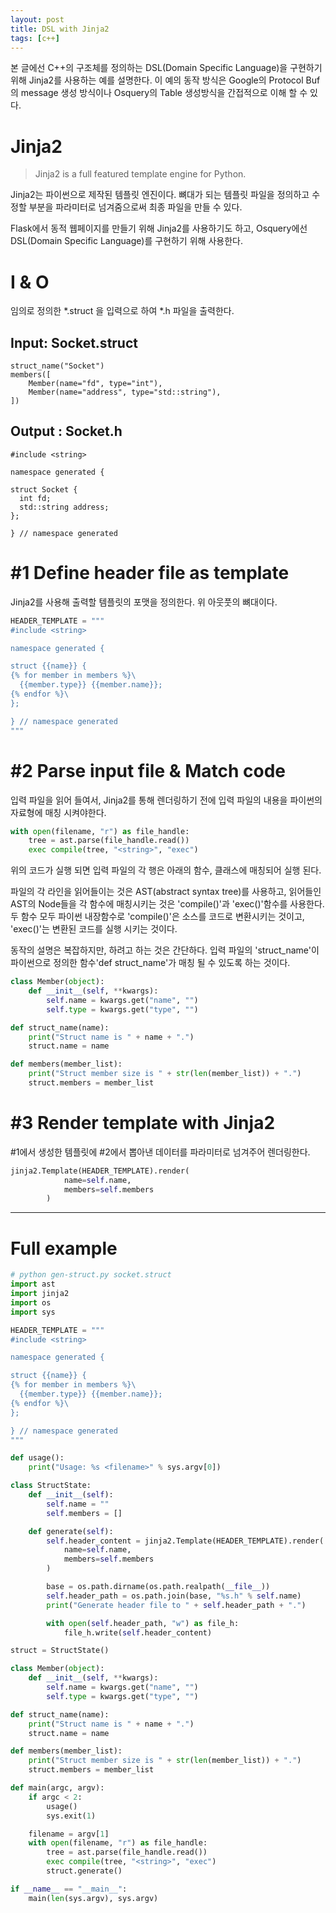 ```yaml
---
layout: post
title: DSL with Jinja2
tags: [c++]
---
```


본 글에선 C++의 구조체를 정의하는 DSL(Domain Specific Language)을 구현하기 위해 Jinja2를 사용하는 예를 설명한다. 이 예의 동작 방식은 Google의 Protocol Buf의 message 생성 방식이나 Osquery의 Table 생성방식을 간접적으로 이해 할 수 있다.

# Jinja2
> Jinja2 is a full featured template engine for Python.  

Jinja2는 파이썬으로 제작된 템플릿 엔진이다. 뼈대가 되는 템플릿 파일을 정의하고 수정할 부분을 파라미터로 넘겨줌으로써 최종 파일을 만들 수 있다.

Flask에서 동적 웹페이지를 만들기 위해 Jinja2를 사용하기도 하고, Osquery에선 DSL(Domain Specific Language)를 구현하기 위해 사용한다.

# I & O
임의로 정의한 *.struct 을 입력으로 하여 *.h 파일을 출력한다.
## Input: Socket.struct
```
struct_name("Socket")
members([
    Member(name="fd", type="int"),
    Member(name="address", type="std::string"),
])
```

## Output : Socket.h
```
#include <string>

namespace generated {

struct Socket {
  int fd;
  std::string address;
};

} // namespace generated
```

# #1 Define header file as template
Jinja2를 사용해 출력할 템플릿의 포맷을 정의한다. 위 아웃풋의 뼈대이다.
```python
HEADER_TEMPLATE = """
#include <string>

namespace generated {

struct {{name}} {
{% for member in members %}\
  {{member.type}} {{member.name}};
{% endfor %}\
};

} // namespace generated
"""
```

# #2 Parse input file & Match code
입력 파일을 읽어 들여서, Jinja2를 통해 렌더링하기 전에 입력 파일의 내용을 파이썬의 자료형에 매칭 시켜야한다.

```python
with open(filename, "r") as file_handle:
    tree = ast.parse(file_handle.read())
    exec compile(tree, "<string>", "exec")
```

위의 코드가 실행 되면 입력 파일의 각 행은 아래의 함수, 클래스에 매칭되어 실행 된다.


파일의 각 라인을 읽어들이는 것은 AST(abstract syntax tree)를 사용하고, 읽어들인 AST의 Node들을 각 함수에 매칭시키는 것은 'compile()'과 'exec()'함수를 사용한다. 두 함수 모두 파이썬 내장함수로 'compile()'은 소스를 코드로 변환시키는 것이고, 'exec()'는 변환된 코드를 실행 시키는 것이다.

동작의 설명은 복잡하지만, 하려고 하는 것은 간단하다. 입력 파일의 'struct_name'이 파이썬으로 정의한 함수'def struct_name'가 매칭 될 수 있도록 하는 것이다.


```python
class Member(object):
    def __init__(self, **kwargs):
        self.name = kwargs.get("name", "")
        self.type = kwargs.get("type", "")

def struct_name(name):
    print("Struct name is " + name + ".")
    struct.name = name

def members(member_list):
    print("Struct member size is " + str(len(member_list)) + ".")
    struct.members = member_list
```

# #3 Render template with Jinja2
#1에서 생성한 템플릿에 #2에서 뽑아낸 데이터를 파라미터로 넘겨주어 렌더링한다.
```python
jinja2.Template(HEADER_TEMPLATE).render(
            name=self.name,
            members=self.members
        )
```

---

# Full example
```python
# python gen-struct.py socket.struct
import ast
import jinja2
import os
import sys

HEADER_TEMPLATE = """
#include <string>

namespace generated {

struct {{name}} {
{% for member in members %}\
  {{member.type}} {{member.name}};
{% endfor %}\
};

} // namespace generated
"""

def usage():
    print("Usage: %s <filename>" % sys.argv[0])

class StructState:
    def __init__(self):
        self.name = ""
        self.members = []

    def generate(self):
        self.header_content = jinja2.Template(HEADER_TEMPLATE).render(
            name=self.name,
            members=self.members
        )

        base = os.path.dirname(os.path.realpath(__file__))
        self.header_path = os.path.join(base, "%s.h" % self.name)
        print("Generate header file to " + self.header_path + ".")

        with open(self.header_path, "w") as file_h:
            file_h.write(self.header_content)

struct = StructState()

class Member(object):
    def __init__(self, **kwargs):
        self.name = kwargs.get("name", "")
        self.type = kwargs.get("type", "")

def struct_name(name):
    print("Struct name is " + name + ".")
    struct.name = name

def members(member_list):
    print("Struct member size is " + str(len(member_list)) + ".")
    struct.members = member_list

def main(argc, argv):
    if argc < 2:
        usage()
        sys.exit(1)

    filename = argv[1]
    with open(filename, "r") as file_handle:
        tree = ast.parse(file_handle.read())
        exec compile(tree, "<string>", "exec")
        struct.generate()

if __name__ == "__main__":
    main(len(sys.argv), sys.argv)
```
